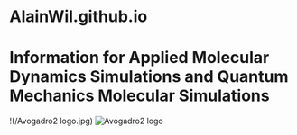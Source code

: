 # AlainWil.github.io
# Information for Applied Molecular Dynamics Simulations and Quantum Mechanics Molecular Simulations
!(/Avogadro2 logo.jpg)
![Avogadro2 logo](https://github.com/user-attachments/assets/16890ebc-fd77-4bac-a839-523030677e53)

